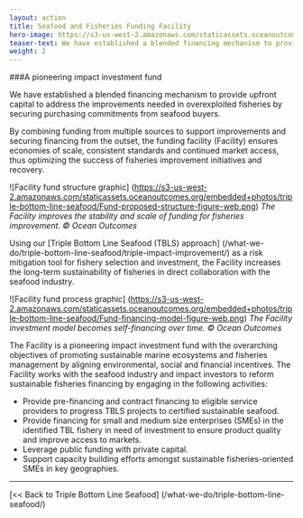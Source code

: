 ```yaml
---
layout: action
title: Seafood and Fisheries Funding Facility
hero-image: https://s3-us-west-2.amazonaws.com/staticassets.oceanoutcomes.org/hero+photos/funding-facility-hero.jpg
teaser-text: We have established a blended financing mechanism to provide upfront capital to fund improvements in fisheries by securing purchasing commitments from seafood buyers. This pioneering impact investment fund will promote sustainable marine ecosystems and fisheries management by aligning environmental, social and financial incentives.
weight: 2
---
```

###A pioneering impact investment fund

We have established a blended financing mechanism to provide upfront capital to address the improvements needed in overexploited fisheries by securing purchasing commitments from seafood buyers.

By combining funding from multiple sources to support improvements and securing financing from the outset, the funding facility (Facility) ensures economies of scale, consistent standards and continued market access, thus optimizing the success of fisheries improvement initiatives and recovery.

![Facility fund structure graphic]
(https://s3-us-west-2.amazonaws.com/staticassets.oceanoutcomes.org/embedded+photos/triple-bottom-line-seafood/Fund-proposed-structure-figure-web.png)
*The Facility improves the stability and scale of funding for fisheries improvement. © Ocean Outcomes*

Using our [Triple Bottom Line Seafood (TBLS) approach] (/what-we-do/triple-bottom-line-seafood/triple-impact-improvement/) as a risk mitigation tool for fishery selection and investment, the Facility increases the long-term sustainability of fisheries in direct collaboration with the seafood industry.

![Facility fund process graphic]
(https://s3-us-west-2.amazonaws.com/staticassets.oceanoutcomes.org/embedded+photos/triple-bottom-line-seafood/Fund-financing-model-figure-web.png)
*The Facility investment model becomes self-financing over time. © Ocean Outcomes*

The Facility is a pioneering impact investment fund with the overarching objectives of promoting sustainable marine ecosystems and fisheries management by aligning environmental, social and financial incentives. The Facility works with the seafood industry and impact investors to reform sustainable fisheries financing by engaging in the following activities:

  * Provide pre-financing and contract financing to eligible service providers to progress TBLS projects to certified sustainable seafood.  
  * Provide financing for small and medium size enterprises (SMEs) in the identified TBL fishery in need of investment to ensure product quality and improve access to markets.  
  * Leverage public funding with private capital.  
  * Support capacity building efforts amongst sustainable fisheries-oriented SMEs in key geographies.

-----

[<< Back to Triple Bottom Line Seafood] (/what-we-do/triple-bottom-line-seafood/)
